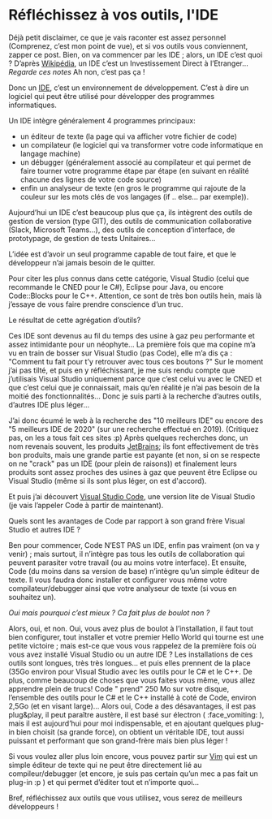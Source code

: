 # Réfléchissez à vos outils, l'IDE
Déjà petit disclaimer, ce que je vais raconter est assez personnel (Comprenez, c’est mon point de vue), et si vos outils vous conviennent, zapper ce post.
Bien, on va commencer par les IDE ; alors, un IDE c’est quoi ? D’après [Wikipédia](https://fr.wikipedia.org/wiki/Investissement_direct_%C3%A0_l%27%C3%A9tranger), un IDE c’est un Investissement Direct à l’Etranger… 
*Regarde ces notes*
Ah non, c’est pas ça !

Donc un [IDE](https://fr.wikipedia.org/wiki/Environnement_de_d%C3%A9veloppement#Environnements_de_d%C3%A9veloppement_int%C3%A9gr%C3%A9), c’est un environnement de développement. 
C’est à dire un logiciel qui peut être utilisé pour développer des programmes informatiques. 

Un IDE intègre généralement 4 programmes principaux:
- un éditeur de texte (la page qui va afficher votre fichier de code)
- un compilateur (le logiciel qui va transformer votre code informatique en langage machine)
- un débugger (généralement associé au compilateur et qui permet de faire tourner votre programme étape par étape (en suivant en réalité chacune des lignes de votre code source)  
- enfin un analyseur de texte (en gros le programme qui rajoute de la couleur sur les mots clés de vos langages (if .. else… par exemple)).

Aujourd’hui un IDE c’est beaucoup plus que ça, ils intègrent des outils de gestion de version (type GIT), des outils de communication collaborative (Slack, Microsoft Teams…), des outils de conception d’interface, de prototypage, de gestion de tests Unitaires…

L’idée est d’avoir un seul programme capable de tout faire, et que le développeur n’ai jamais besoin de le quitter.


Pour citer les plus connus dans cette catégorie, Visual Studio (celui que recommande le CNED pour le C#), Eclipse pour Java, ou encore Code::Blocks pour le C++.
Attention, ce sont de très bon outils hein, mais là j’essaye de vous faire prendre conscience d’un truc.

Le résultat de cette agrégation d’outils?

Ces IDE sont devenus au fil du temps des usine à gaz peu performante et assez intimidante pour un néophyte…
La première fois que ma copine m’a vu en train de bosser sur Visual Studio (pas Code), elle m’a dis ça : "Comment tu fait pour t’y retrouver avec tous ces boutons ?"
Sur le moment j’ai pas tilté, et puis en y réfléchissant, je me suis rendu compte que j’utilisais Visual Studio uniquement parce que c’est celui vu avec le CNED et que c’est celui que je connaissait, mais qu’en réalité je n’ai pas besoin de la moitié des fonctionnalités…
Donc je suis parti à la recherche d’autres outils, d’autres IDE plus léger…

J’ai donc écumé le web à la recherche des "10 meilleurs IDE" ou encore des "5 meilleurs IDE de 2020" (sur une recherche effectué en 2019). (Critiquez pas, on les a tous fait ces sites :p)
Après quelques recherches donc, un nom revenais souvent, les produits [JetBrains](https://www.jetbrains.com/); ils font effectivement de très bon produits, mais une grande partie est payante (et non, si on se respecte on ne "crack"  pas un IDE (pour plein de raisons)) et finalement leurs produits sont assez proches des usines à gaz que peuvent être Eclipse ou Visual Studio (même si ils sont plus léger, on est d'accord).

Et puis j’ai découvert [Visual Studio Code](https://code.visualstudio.com/), une version lite de Visual Studio (je vais l’appeler Code à partir de maintenant).

Quels sont les avantages de Code par rapport à son grand frère Visual Studio et autres IDE ?

Ben pour commencer, Code N’EST PAS un IDE, enfin pas vraiment (on va y venir) ; mais surtout, il n’intègre pas tous les outils de collaboration qui peuvent parasiter votre travail (ou au moins votre interface). Et ensuite, Code (du moins dans sa version de base) n’intègre qu’un simple éditeur de texte.
Il vous faudra donc installer et configurer vous même votre compilateur/debugger ainsi que votre analyseur de texte (si vous en souhaitez un).

*Oui mais pourquoi c’est mieux ? Ca fait plus de boulot non ?*

Alors, oui, et non.
Oui, vous avez plus de boulot à l’installation, il faut tout bien configurer, tout installer et votre premier Hello World qui tourne est une petite victoire ; mais est-ce que vous vous rappelez de la première fois où vous avez installé Visual Studio ou un autre IDE ? 
Les installations de ces outils sont longues, très très longues… et puis elles prennent de la place (35Go environ pour Visual Studio avec les outils pour le C# et le C++. 
De plus, comme beaucoup de choses que vous faites vous même, vous allez apprendre plein de trucs!
Code " prend" 250 Mo sur votre disque, l’ensemble des outils pour le C# et le C++ installé à coté de Code, environ 2,5Go (et en visant large)…
Alors oui, Code a des désavantages, il est pas plug&play, il peut paraître austère, il est basé sur électron ( :face_vomiting: ), mais il est aujourd’hui pour moi indispensable, et en ajoutant quelques plug-in bien choisit (sa grande force), on obtient un véritable IDE, tout aussi puissant et performant que son grand-frère mais bien plus léger !

Si vous voulez aller plus loin encore, vous pouvez partir sur [Vim](https://www.vim.org/) qui est un simple éditeur de texte qui ne peut être directement lié au compileur/debugger (et encore, je suis pas certain qu’un mec a pas fait un plug-in :p ) et qui permet d’éditer tout et n’importe quoi…

Bref, réfléchissez aux outils que vous utilisez, vous serez de meilleurs développeurs !